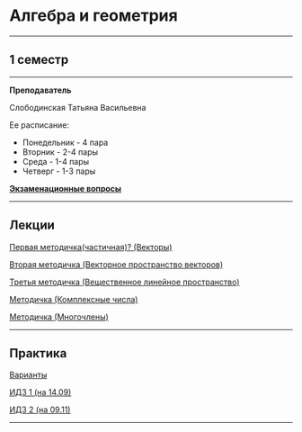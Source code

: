 # Алгебра и геометрия
____________
## 1 семестр
___________
**Преподаватель**

Слободинская Татьяна Васильевна

Ее расписание:

* Понедельник - 4 пара
* Вторник - 2-4 пары
* Среда - 1-4 пары
* Четверг - 1-3 пары

[**Экзаменационные вопросы**](https://github.com/Veldorn/SPbGTI/blob/main/Files/Algebra%26Geometry/Билеты%20Алгебра.pdf)
_________
## Лекции
[Первая методичка(частичная)? (Векторы)](https://github.com/Veldorn/SPbGTI/blob/main/Files/Algebra%26Geometry/Методичка%201(частичная).pdf)

[Вторая методичка (Векторное пространство векторов)](https://github.com/Veldorn/SPbGTI/blob/main/Files/Algebra%26Geometry/AlGemMetodichka2.pdf)

[Третья методичка (Вещественное линейное пространство)](https://github.com/Veldorn/SPbGTI/blob/main/Files/Algebra%26Geometry/AlGemMetodichka3Full.pdf)

[Методичка (Комплексные числа)](https://github.com/Veldorn/SPbGTI/blob/main/Files/Algebra%26Geometry/AlGemMetodichkaP21Complex.pdf)

[Методичка (Многочлены)](https://github.com/Veldorn/SPbGTI/blob/main/Files/Algebra%26Geometry/AlGemMetodichkaP22Polynomial.pdf)
_________
## Практика

[Варианты](https://github.com/Veldorn/SPbGTI/blob/main/GroupList.md)

[ИДЗ 1 (на 14.09)](https://github.com/Veldorn/SPbGTI/blob/main/Files/Algebra%26Geometry/ИДЗ%201.pdf)

[ИДЗ 2 (на 09.11)](https://github.com/Veldorn/SPbGTI/blob/main/Files/Algebra%26Geometry/ИДЗ%202.pdf)
__________

